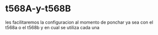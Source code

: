 # t568A-y-t568B
les facilitaremos la configuracion al momento de ponchar ya sea con el t568a o el t568b y en cual se utiliza cada una
